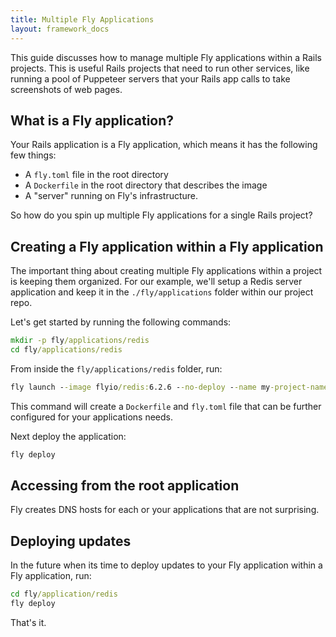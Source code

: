 ```yaml
---
title: Multiple Fly Applications
layout: framework_docs
---
```


This guide discusses how to manage multiple Fly applications within a Rails projects. This is useful Rails projects that need to run other services, like running a pool of Puppeteer servers that your Rails app calls to take screenshots of web pages.

## What is a Fly application?

Your Rails application is a Fly application, which means it has the following few things:

* A `fly.toml` file in the root directory
* A `Dockerfile` in the root directory that describes the image
* A "server" running on Fly's infrastructure.

So how do you spin up multiple Fly applications for a single Rails project?

## Creating a Fly application within a Fly application

The important thing about creating multiple Fly applications within a project is keeping them organized. For our example, we'll setup a Redis server application and keep it in the `./fly/applications` folder within our project repo.

Let's get started by running the following commands:

```cmd
mkdir -p fly/applications/redis
cd fly/applications/redis
```

From inside the `fly/applications/redis` folder, run:

```cmd
fly launch --image flyio/redis:6.2.6 --no-deploy --name my-project-name-redis
```

This command will create a `Dockerfile` and `fly.toml` file that can be further configured for your applications needs.

Next deploy the application:

```cmd
fly deploy
```

## Accessing from the root application

Fly creates DNS hosts for each or your applications that are not surprising.

## Deploying updates

In the future when its time to deploy updates to your Fly application within a Fly application, run:

```cmd
cd fly/application/redis
fly deploy
```

That's it.